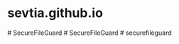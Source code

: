 # sevtia.github.io
#   S e c u r e F i l e G u a r d  
 #   S e c u r e F i l e G u a r d  
 #   s e c u r e f i l e g u a r d  
 